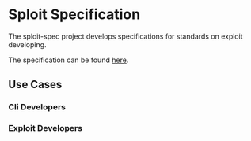 # Sploit Specification

The sploit-spec project develops specifications for standards on exploit developing.

The specification can be found [here](./spec.md).

## Use Cases

### Cli Developers

### Exploit Developers